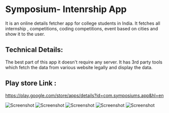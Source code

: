 # Symposium- Intenrship App
It is an online details fetcher app for college students in India. It fetches all internship , competitions, coding competitions, event based on cities and show it to the user.

## Technical Details:
The best part of this app it doesn't require any server. It has 3rd party tools which fetch the data from various website legally and display the data.

## Play store Link : 
https://play.google.com/store/apps/details?id=com.symposiums.app&hl=en

![Screenshot](https://github.com/diipkumar/Symposium/blob/master/1.webp)
![Screenshot](https://github.com/diipkumar/Symposium/blob/master/2.webp)
![Screenshot](https://github.com/diipkumar/Symposium/blob/master/3.webp)
![Screenshot](https://github.com/diipkumar/Symposium/blob/master/4.webp)
![Screenshot](https://github.com/diipkumar/Symposium/blob/master/5.webp)
